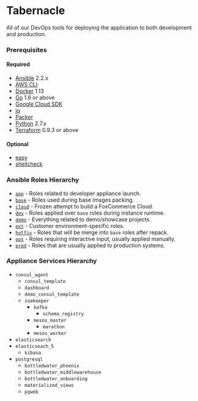 # Tabernacle

All of our DevOps tools for deploying the application to both development and production.

### Prerequisites

#### Required

- [Ansible](https://ansible.com) 2.2.x
- [AWS CLI](https://aws.amazon.com/cli)
- [Docker](https://docker.com) 1.13
- [Go](https://golang.org) 1.6 or above
- [Google Cloud SDK](https://cloud.google.com/sdk/gcloud)
- [jq](https://stedolan.github.io/jq/)
- [Packer](https://packer.io)
- [Python](https://www.python.org) 2.7.x
- [Terraform](https://terraform.io) 0.9.3 or above

#### Optional

- [easy](https://github.com/kpashka/easy)
- [shellcheck](https://www.shellcheck.net)

### Ansible Roles Hierarchy

* [`app`](ansible/roles/app) - Roles related to developer appliance launch.
* [`base`](ansible/roles/base) - Roles used during base images packing.
* [`cloud`](ansible/roles/cloud) - Frozen attempt to build a FoxCommerce Cloud.
* [`dev`](ansible/roles/dev) - Roles applied over `base` roles during instance runtime.
* [`demo`](ansible/roles/demo) - Everything related to demo/showcase projects.
* [`ext`](ansible/roles/ext) - Customer environment-specific roles.
* [`hotfix`](ansible/roles/hotfix) - Roles that will be merge into `base` roles after repack.
* [`ops`](ansible/roles/ops) - Roles requiring interactive input, usually applied manually.
* [`prod`](ansible/roles/prod) - Roles that are usually applied to production systems.

### Appliance Services Hierarchy

* `consul_agent`
    * `consul_template`
    * `dashboard`
    * `demo_consul_template`
    * `zookeeper`
        * `kafka`
            * `schema_registry`
        * `mesos_master`
            * `marathon`
        * `mesos_worker`
* `elasticsearch`
* `elasticseach_5`
    * `kibana`
* `postgresql`
    * `bottledwater_phoenix`
    * `bottledwater_middlewarehouse`
    * `bottledwater_onboarding`
    * `materialized_views`
    * `pgweb`
